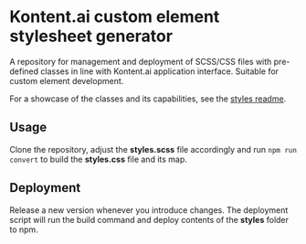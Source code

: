 # Kontent.ai custom element stylesheet generator

A repository for management and deployment of SCSS/CSS files with pre-defined classes in line with Kontent.ai application interface. Suitable for custom element development.

For a showcase of the classes and its capabilities, see the [styles readme](styles/README.md).

## Usage

Clone the repository, adjust the **styles.scss** file accordingly and run `npm run convert` to build the **styles.css** file and its map.

## Deployment

Release a new version whenever you introduce changes. The deployment script will run the build command and deploy contents of the **styles** folder to npm.